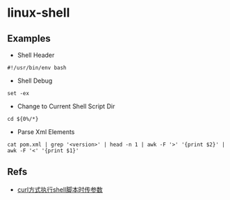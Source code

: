 # linux-shell
## Examples
- Shell Header
``` shell
#!/usr/bin/env bash
```
- Shell Debug
``` shell
set -ex
```
- Change to Current Shell Script Dir
``` shell
cd ${0%/*}
```
- Parse Xml Elements
``` shell
cat pom.xml | grep '<version>' | head -n 1 | awk -F '>' '{print $2}' | awk -F '<' '{print $1}'
```

## Refs
- [curl方式执行shell脚本时传参数](https://sukbeta.github.io/curl-shell-args/)
